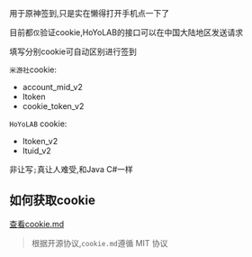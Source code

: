 用于原神签到,只是实在懒得打开手机点一下了

目前都`仅`验证cookie,HoYoLAB的接口可以在中国大陆地区发送请求

填写分别cookie可自动区别进行签到

`米游社`cookie:
- account_mid_v2
- ltoken
- cookie_token_v2

`HoYoLAB` cookie:
- ltoken_v2
- ltuid_v2

非让写`;`真让人难受,和Java C#一样

## 如何获取cookie
[查看cookie.md](cookie.md)

> 根据开源协议,`cookie.md`遵循 MIT 协议 